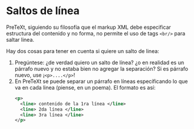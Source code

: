 # Saltos de línea

PreTeXt, siguiendo su filosofía que el markup XML debe especificar estructura del contenido y no forma, no permite el uso de tags `<br/>` para saltar linea.

Hay dos cosas para tener en cuenta si quiere un salto de linea:

1. Pregúntese: ¿de verdad quiero un salto de línea? ¿o en realidad es un párrafo nuevo y no estaba bien no agregar la separación? Si es párrafo nuevo, use ¡`<p>....</p>`!
2. En PreTeXt se puede separar un párrafo en líneas específicando lo que va en cada linea (piense, en un poema). El formato es así:
    ```xml
    <p>
      <line> contenido de la 1ra línea </line>
      <line> 2da línea </line>
      <line> 3ra línea </line>
    </p>
    ```
